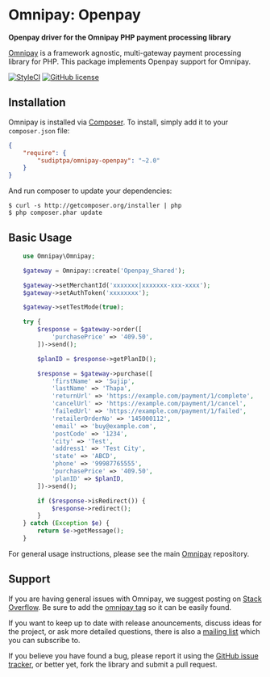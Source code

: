 # Omnipay: Openpay

**Openpay driver for the Omnipay PHP payment processing library**

[Omnipay](https://github.com/thephpleague/omnipay) is a framework agnostic, multi-gateway payment
processing library for PHP. This package implements Openpay support for Omnipay.

[![StyleCI](https://github.styleci.io/repos/173117409/shield?branch=master&style=flat)](https://github.styleci.io/repos/173117409)
[![GitHub license](https://img.shields.io/badge/license-MIT-blue.svg?style=flat-square)](https://raw.githubusercontent.com/sudiptpa/omnipay-openpay/master/LICENSE)

## Installation

Omnipay is installed via [Composer](http://getcomposer.org/). To install, simply add it
to your `composer.json` file:

```json
{
    "require": {
        "sudiptpa/omnipay-openpay": "~2.0"
    }
}
```

And run composer to update your dependencies:

    $ curl -s http://getcomposer.org/installer | php
    $ php composer.phar update

## Basic Usage

```php
    use Omnipay\Omnipay;

    $gateway = Omnipay::create('Openpay_Shared');

    $gateway->setMerchantId('xxxxxxx|xxxxxxx-xxx-xxxx');
    $gateway->setAuthToken('xxxxxxxx');

    $gateway->setTestMode(true);

    try {
        $response = $gateway->order([
            'purchasePrice' => '409.50',
        ])->send();

        $planID = $response->getPlanID();

        $response = $gateway->purchase([
            'firstName' => 'Sujip',
            'lastName' => 'Thapa',
            'returnUrl' => 'https://example.com/payment/1/complete',
            'cancelUrl' => 'https://example.com/payment/1/cancel',
            'failedUrl' => 'https://example.com/payment/1/failed',
            'retailerOrderNo' => '145000112',
            'email' => 'buy@example.com',
            'postCode' => '1234',
            'city' => 'Test',
            'address1' => 'Test City',
            'state' => 'ABCD',
            'phone' => '99987765555',
            'purchasePrice' => '409.50',
            'planID' => $planID,
        ])->send();

        if ($response->isRedirect()) {
            $response->redirect();
        }
    } catch (Exception $e) {
        return $e->getMessage();
    }
```

For general usage instructions, please see the main [Omnipay](https://github.com/thephpleague/omnipay)
repository.

## Support

If you are having general issues with Omnipay, we suggest posting on
[Stack Overflow](http://stackoverflow.com/). Be sure to add the
[omnipay tag](http://stackoverflow.com/questions/tagged/omnipay) so it can be easily found.

If you want to keep up to date with release anouncements, discuss ideas for the project,
or ask more detailed questions, there is also a [mailing list](https://groups.google.com/forum/#!forum/omnipay) which
you can subscribe to.

If you believe you have found a bug, please report it using the [GitHub issue tracker](https://github.com/sudiptpa/openpay/issues),
or better yet, fork the library and submit a pull request.
